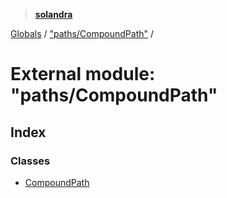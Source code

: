 > **[solandra](../README.md)**

[Globals](../README.md) / ["paths/CompoundPath"](_paths_compoundpath_.md) /

# External module: "paths/CompoundPath"

## Index

### Classes

* [CompoundPath](../classes/_paths_compoundpath_.compoundpath.md)